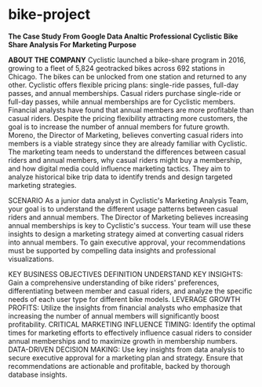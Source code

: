 # bike-project
**The Case Study From Google Data Analtic Professional Cyclistic Bike Share Analysis For Marketing Purpose**

**ABOUT THE COMPANY**
Cyclistic launched a bike-share program in 2016, growing to a fleet of 5,824 geotracked bikes across 692 stations in Chicago. The bikes can be unlocked from one station and returned to any other. Cyclistic offers flexible pricing plans: single-ride passes, full-day passes, and annual memberships. Casual riders purchase single-ride or full-day passes, while annual memberships are for Cyclistic members.
Financial analysts have found that annual members are more profitable than casual riders. Despite the pricing flexibility attracting more customers, the goal is to increase the number of annual members for future growth. Moreno, the Director of Marketing, believes converting casual riders into members is a viable strategy since they are already familiar with Cyclistic.
The marketing team needs to understand the differences between casual riders and annual members, why casual riders might buy a membership, and how digital media could influence marketing tactics. They aim to analyze historical bike trip data to identify trends and design targeted marketing strategies.

SCENARIO
As a junior data analyst in Cyclistic's Marketing Analysis Team, your goal is to understand the different usage patterns between casual riders and annual members. The Director of Marketing believes increasing annual memberships is key to Cyclistic's success. Your team will use these insights to design a marketing strategy aimed at converting casual riders into annual members. To gain executive approval, your recommendations must be supported by compelling data insights and professional visualizations.

KEY BUSINESS OBJECTIVES DEFINITION
UNDERSTAND KEY INSIGHTS: Gain a comprehensive understanding of bike riders' preferences, differentiating between member and casual riders, and analyze the specific needs of each user type for different bike models.
LEVERAGE GROWTH PROFITS: Utilize the insights from financial analysts who emphasize that increasing the number of annual members will significantly boost profitability.
CRITICAL MARKETING INFLUENCE TIMING: Identify the optimal times for marketing efforts to effectively influence casual riders to consider annual memberships and to maximize growth in membership numbers.
DATA-DRIVEN DECISION MAKING: Use key insights from data analysis to secure executive approval for a marketing plan and strategy. Ensure that recommendations are actionable and profitable, backed by thorough database insights.

